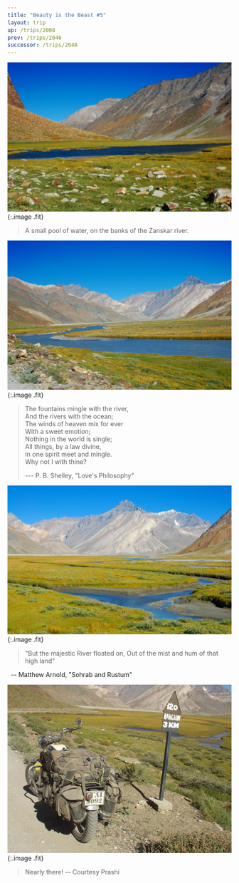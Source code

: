 ```yaml
---
title: "Beauty is the Beast #5"
layout: trip
up: /trips/2008
prev: /trips/2046
successor: /trips/2048
---
```


![DSC_0268.JPG](/images/photos/DSC_0268.JPG 'DSC_0268.JPG'){:.image .fit}

>  A small pool of water, on the banks of the             Zanskar river. 

![DSC_0269.JPG](/images/photos/DSC_0269.JPG 'DSC_0269.JPG'){:.image .fit}

> The fountains mingle with the river,  
> And the rivers with the ocean;  
> The winds of heaven mix for ever  
> With a sweet emotion;  
> Nothing in the world is single;  
> All things, by a law divine,  
> In one spirit meet and mingle.  
> Why not I with thine?  
> 
> --- P. B. Shelley, &quot;Love's Philosophy&quot; 

![DSC_0270.JPG](/images/photos/DSC_0270.JPG 'DSC_0270.JPG'){:.image .fit}

>  &quot;But the majestic River floated on, Out of the             mist and hum of that high land&quot;
  
&nbsp; -- Matthew Arnold, &quot;Sohrab and Rustum&quot; 

![P2010106.JPG](/images/photos/P2010106.JPG 'P2010106.JPG'){:.image .fit}

>  Nearly there! -- Courtesy Prashi 


